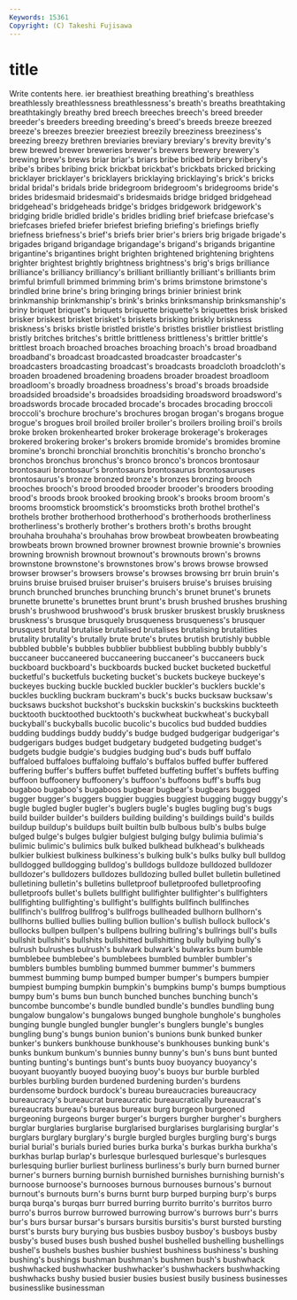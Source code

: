 ```yaml
---
Keywords: 15361 
Copyright: (C) Takeshi Fujisawa
---
```


# title

Write contents here.
ier
breathiest breathing breathing's breathless breathlessly breathlessness breathlessness's breath's breaths breathtaking
breathtakingly breathy bred breech breeches breech's breed breeder breeder's breeders
breeding breeding's breed's breeds breeze breezed breeze's breezes breezier breeziest
breezily breeziness breeziness's breezing breezy brethren breviaries breviary breviary's brevity
brevity's brew brewed brewer breweries brewer's brewers brewery brewery's brewing
brew's brews briar briar's briars bribe bribed bribery bribery's bribe's
bribes bribing brick brickbat brickbat's brickbats bricked bricking bricklayer bricklayer's
bricklayers bricklaying bricklaying's brick's bricks bridal bridal's bridals bride bridegroom
bridegroom's bridegrooms bride's brides bridesmaid bridesmaid's bridesmaids bridge bridged bridgehead
bridgehead's bridgeheads bridge's bridges bridgework bridgework's bridging bridle bridled bridle's
bridles bridling brief briefcase briefcase's briefcases briefed briefer briefest briefing
briefing's briefings briefly briefness briefness's brief's briefs brier brier's briers
brig brigade brigade's brigades brigand brigandage brigandage's brigand's brigands brigantine
brigantine's brigantines bright brighten brightened brightening brightens brighter brightest brightly
brightness brightness's brig's brigs brilliance brilliance's brilliancy brilliancy's brilliant brilliantly
brilliant's brilliants brim brimful brimfull brimmed brimming brim's brims brimstone
brimstone's brindled brine brine's bring bringing brings brinier briniest brink
brinkmanship brinkmanship's brink's brinks brinksmanship brinksmanship's briny briquet briquet's briquets
briquette briquette's briquettes brisk brisked brisker briskest brisket brisket's briskets
brisking briskly briskness briskness's brisks bristle bristled bristle's bristles bristlier
bristliest bristling bristly britches britches's brittle brittleness brittleness's brittler brittle's
brittlest broach broached broaches broaching broach's broad broadband broadband's broadcast
broadcasted broadcaster broadcaster's broadcasters broadcasting broadcast's broadcasts broadcloth broadcloth's broaden
broadened broadening broadens broader broadest broadloom broadloom's broadly broadness broadness's
broad's broads broadside broadsided broadside's broadsides broadsiding broadsword broadsword's broadswords
brocade brocaded brocade's brocades brocading broccoli broccoli's brochure brochure's brochures
brogan brogan's brogans brogue brogue's brogues broil broiled broiler broiler's
broilers broiling broil's broils broke broken brokenhearted broker brokerage brokerage's
brokerages brokered brokering broker's brokers bromide bromide's bromides bromine bromine's
bronchi bronchial bronchitis bronchitis's broncho broncho's bronchos bronchus bronchus's bronco
bronco's broncos brontosaur brontosauri brontosaur's brontosaurs brontosaurus brontosauruses brontosaurus's bronze
bronzed bronze's bronzes bronzing brooch brooches brooch's brood brooded brooder
brooder's brooders brooding brood's broods brook brooked brooking brook's brooks
broom broom's brooms broomstick broomstick's broomsticks broth brothel brothel's brothels
brother brotherhood brotherhood's brotherhoods brotherliness brotherliness's brotherly brother's brothers broth's
broths brought brouhaha brouhaha's brouhahas brow browbeat browbeaten browbeating browbeats
brown browned browner brownest brownie brownie's brownies browning brownish brownout
brownout's brownouts brown's browns brownstone brownstone's brownstones brow's brows browse
browsed browser browser's browsers browse's browses browsing brr bruin bruin's
bruins bruise bruised bruiser bruiser's bruisers bruise's bruises bruising brunch
brunched brunches brunching brunch's brunet brunet's brunets brunette brunette's brunettes
brunt brunt's brush brushed brushes brushing brush's brushwood brushwood's brusk
brusker bruskest bruskly bruskness bruskness's brusque brusquely brusqueness brusqueness's brusquer
brusquest brutal brutalise brutalised brutalises brutalising brutalities brutality brutality's brutally
brute brute's brutes brutish brutishly bubble bubbled bubble's bubbles bubblier
bubbliest bubbling bubbly bubbly's buccaneer buccaneered buccaneering buccaneer's buccaneers buck
buckboard buckboard's buckboards bucked bucket bucketed bucketful bucketful's bucketfuls bucketing
bucket's buckets buckeye buckeye's buckeyes bucking buckle buckled buckler buckler's
bucklers buckle's buckles buckling buckram buckram's buck's bucks bucksaw bucksaw's
bucksaws buckshot buckshot's buckskin buckskin's buckskins buckteeth bucktooth bucktoothed bucktooth's
buckwheat buckwheat's buckyball buckyball's buckyballs bucolic bucolic's bucolics bud budded
buddies budding buddings buddy buddy's budge budged budgerigar budgerigar's budgerigars
budges budget budgetary budgeted budgeting budget's budgets budgie budgie's budgies
budging bud's buds buff buffalo buffaloed buffaloes buffaloing buffalo's buffalos
buffed buffer buffered buffering buffer's buffers buffet buffeted buffeting buffet's
buffets buffing buffoon buffoonery buffoonery's buffoon's buffoons buff's buffs bug
bugaboo bugaboo's bugaboos bugbear bugbear's bugbears bugged bugger bugger's buggers
buggier buggies buggiest bugging buggy buggy's bugle bugled bugler bugler's
buglers bugle's bugles bugling bug's bugs build builder builder's builders
building building's buildings build's builds buildup buildup's buildups built builtin
bulb bulbous bulb's bulbs bulge bulged bulge's bulges bulgier bulgiest
bulging bulgy bulimia bulimia's bulimic bulimic's bulimics bulk bulked bulkhead
bulkhead's bulkheads bulkier bulkiest bulkiness bulkiness's bulking bulk's bulks bulky
bull bulldog bulldogged bulldogging bulldog's bulldogs bulldoze bulldozed bulldozer bulldozer's
bulldozers bulldozes bulldozing bulled bullet bulletin bulletined bulletining bulletin's bulletins
bulletproof bulletproofed bulletproofing bulletproofs bullet's bullets bullfight bullfighter bullfighter's bullfighters
bullfighting bullfighting's bullfight's bullfights bullfinch bullfinches bullfinch's bullfrog bullfrog's bullfrogs
bullheaded bullhorn bullhorn's bullhorns bullied bullies bulling bullion bullion's bullish
bullock bullock's bullocks bullpen bullpen's bullpens bullring bullring's bullrings bull's
bulls bullshit bullshit's bullshits bullshitted bullshitting bully bullying bully's bulrush
bulrushes bulrush's bulwark bulwark's bulwarks bum bumble bumblebee bumblebee's bumblebees
bumbled bumbler bumbler's bumblers bumbles bumbling bummed bummer bummer's bummers
bummest bumming bump bumped bumper bumper's bumpers bumpier bumpiest bumping
bumpkin bumpkin's bumpkins bump's bumps bumptious bumpy bum's bums bun
bunch bunched bunches bunching bunch's buncombe buncombe's bundle bundled bundle's
bundles bundling bung bungalow bungalow's bungalows bunged bunghole bunghole's bungholes
bunging bungle bungled bungler bungler's bunglers bungle's bungles bungling bung's
bungs bunion bunion's bunions bunk bunked bunker bunker's bunkers bunkhouse
bunkhouse's bunkhouses bunking bunk's bunks bunkum bunkum's bunnies bunny bunny's
bun's buns bunt bunted bunting bunting's buntings bunt's bunts buoy
buoyancy buoyancy's buoyant buoyantly buoyed buoying buoy's buoys bur burble
burbled burbles burbling burden burdened burdening burden's burdens burdensome burdock
burdock's bureau bureaucracies bureaucracy bureaucracy's bureaucrat bureaucratic bureaucratically bureaucrat's bureaucrats
bureau's bureaus bureaux burg burgeon burgeoned burgeoning burgeons burger burger's
burgers burgher burgher's burghers burglar burglaries burglarise burglarised burglarises burglarising
burglar's burglars burglary burglary's burgle burgled burgles burgling burg's burgs
burial burial's burials buried buries burka burka's burkas burkha burkha's
burkhas burlap burlap's burlesque burlesqued burlesque's burlesques burlesquing burlier burliest
burliness burliness's burly burn burned burner burner's burners burning burnish
burnished burnishes burnishing burnish's burnoose burnoose's burnooses burnous burnouses burnous's
burnout burnout's burnouts burn's burns burnt burp burped burping burp's
burps burqa burqa's burqas burr burred burring burrito burrito's burritos
burro burro's burros burrow burrowed burrowing burrow's burrows burr's burrs
bur's burs bursar bursar's bursars bursitis bursitis's burst bursted bursting
burst's bursts bury burying bus busbies busboy busboy's busboys busby
busby's bused buses bush bushed bushel bushelled bushelling bushellings bushel's
bushels bushes bushier bushiest bushiness bushiness's bushing bushing's bushings bushman
bushman's bushmen bush's bushwhack bushwhacked bushwhacker bushwhacker's bushwhackers bushwhacking bushwhacks
bushy busied busier busies busiest busily business businesses businesslike businessman
